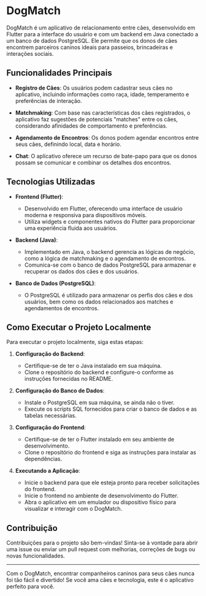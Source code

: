 # DogMatch

DogMatch é um aplicativo de relacionamento entre cães, desenvolvido em Flutter para a interface do usuário e com um backend em Java conectado a um banco de dados PostgreSQL. Ele permite que os donos de cães encontrem parceiros caninos ideais para passeios, brincadeiras e interações sociais.

## Funcionalidades Principais

- **Registro de Cães**: Os usuários podem cadastrar seus cães no aplicativo, incluindo informações como raça, idade, temperamento e preferências de interação.

- **Matchmaking**: Com base nas características dos cães registrados, o aplicativo faz sugestões de potenciais "matches" entre os cães, considerando afinidades de comportamento e preferências.

- **Agendamento de Encontros**: Os donos podem agendar encontros entre seus cães, definindo local, data e horário.

- **Chat**: O aplicativo oferece um recurso de bate-papo para que os donos possam se comunicar e combinar os detalhes dos encontros.

## Tecnologias Utilizadas

- **Frontend (Flutter)**:
  - Desenvolvido em Flutter, oferecendo uma interface de usuário moderna e responsiva para dispositivos móveis.
  - Utiliza widgets e componentes nativos do Flutter para proporcionar uma experiência fluida aos usuários.
  
- **Backend (Java)**:
  - Implementado em Java, o backend gerencia as lógicas de negócio, como a lógica de matchmaking e o agendamento de encontros.
  - Comunica-se com o banco de dados PostgreSQL para armazenar e recuperar os dados dos cães e dos usuários.

- **Banco de Dados (PostgreSQL)**:
  - O PostgreSQL é utilizado para armazenar os perfis dos cães e dos usuários, bem como os dados relacionados aos matches e agendamentos de encontros.

## Como Executar o Projeto Localmente

Para executar o projeto localmente, siga estas etapas:

1. **Configuração do Backend**:
   - Certifique-se de ter o Java instalado em sua máquina.
   - Clone o repositório do backend e configure-o conforme as instruções fornecidas no README.

2. **Configuração do Banco de Dados**:
   - Instale o PostgreSQL em sua máquina, se ainda não o tiver.
   - Execute os scripts SQL fornecidos para criar o banco de dados e as tabelas necessárias.

3. **Configuração do Frontend**:
   - Certifique-se de ter o Flutter instalado em seu ambiente de desenvolvimento.
   - Clone o repositório do frontend e siga as instruções para instalar as dependências.

4. **Executando a Aplicação**:
   - Inicie o backend para que ele esteja pronto para receber solicitações do frontend.
   - Inicie o frontend no ambiente de desenvolvimento do Flutter.
   - Abra o aplicativo em um emulador ou dispositivo físico para visualizar e interagir com o DogMatch.

## Contribuição

Contribuições para o projeto são bem-vindas! Sinta-se à vontade para abrir uma issue ou enviar um pull request com melhorias, correções de bugs ou novas funcionalidades.

---

Com o DogMatch, encontrar companheiros caninos para seus cães nunca foi tão fácil e divertido! Se você ama cães e tecnologia, este é o aplicativo perfeito para você.
